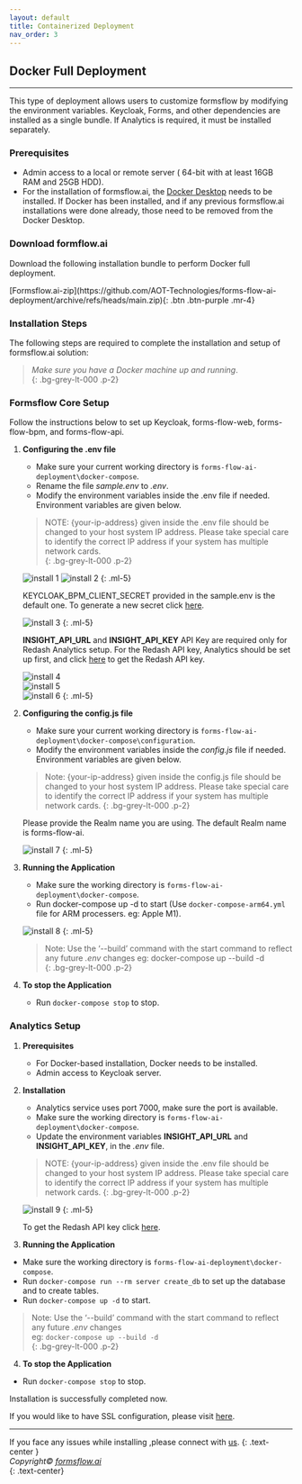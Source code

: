 ```yaml
---
layout: default
title: Containerized Deployment 
nav_order: 3
---
```


## Docker Full Deployment

---

This type of deployment allows users to customize formsflow by modifying the environment variables. Keycloak, Forms, and other dependencies are installed as a single bundle. If Analytics is required, it must be installed separately.  

### Prerequisites  
- Admin access to a local or remote server ( 64-bit with at least 16GB RAM and 25GB HDD).
- For the installation of formsflow.ai, the <a href="https://www.docker.com/" target="_blank" >Docker Desktop</a> needs to be installed. If Docker has been installed, and if any previous formsflow.ai installations were done already, those need to be removed from the Docker Desktop.

### Download formflow.ai   

Download the following installation bundle to perform Docker full deployment.  

<span class="fs-5">
[Formsflow.ai-zip](https://github.com/AOT-Technologies/forms-flow-ai-deployment/archive/refs/heads/main.zip){: .btn .btn-purple .mr-4}
</span>

### Installation Steps  

The following steps are required to complete the installation and setup of formsflow.ai solution:


> *Make sure you have a Docker machine up and running*.  
{: .bg-grey-lt-000 .p-2}


### Formsflow Core Setup  

Follow the instructions below to set up Keycloak, forms-flow-web, forms-flow-bpm, and forms-flow-api.

1. **Configuring the .env file**
   - Make sure your current working directory is `forms-flow-ai-deployment\docker-compose`.
   - Rename the file *sample.env* to *.env*.
   - Modify the environment variables inside the .env file if needed. Environment variables are given below.  

   > NOTE: {your-ip-address} given inside the .env file should be changed to your host system IP address. Please take special care to identify the correct IP address if your system has multiple network cards.  
   {: .bg-grey-lt-000 .p-2}

   ![install 1](../../assets//DockerFull/dockerfull_1.png)
   ![install 2](../../assets//DockerFull/dockerfull_2.png)
   {: .ml-5}
   
   KEYCLOAK_BPM_CLIENT_SECRET provided in the sample.env is the default one. To generate a new secret click
    <a href="/forms-flow-installation-doc/Pages/Server/setUp/bpmSecret.html" target="_blank">here</a>. 
   
   
   ![install 3](../../assets//DockerFull/dockerfull_3.png)
   {: .ml-5}
   
   **INSIGHT_API_URL** and **INSIGHT_API_KEY** API Key are required only for Redash Analytics setup. For the  Redash API key, Analytics should be set up first,    and click  <a href="/forms-flow-installation-doc/Pages/Server/setUp/Analytics.html#get-the-redash-api-key"     target="_blank">here</a> to get the Redash API key.  
   
   
   ![install 4](../../assets//DockerFull/dockerfull_4.png)  
   ![install 5](../../assets//DockerFull/dockerfull_5.png)  
   ![install 6](../../assets//DockerFull/dockerfull_6.png) 
    {: .ml-5}


2. **Configuring the config.js file**
   - Make sure your current working directory is `forms-flow-ai-deployment\docker-compose\configuration`.
   - Modify the environment variables inside the *config.js*  file if needed. Environment variables are given below.  

   >Note: {your-ip-address} given inside the config.js  file should be changed to your host system IP address. Please take special care to identify the correct IP address if your system has multiple network cards.
   {: .bg-grey-lt-000 .p-2}
  
   Please provide the Realm name you are using. The default Realm name is forms-flow-ai.

   ![install 7](../../assets//DockerFull/dockerfull_7.png)
   {: .ml-5}

3. **Running the Application**
   - Make sure the working directory is `forms-flow-ai-deployment\docker-compose`.  
   - Run docker-compose up -d to start (Use `docker-compose-arm64.yml` file for ARM processers. eg: Apple M1). 

   ![install 8](../../assets//DockerFull/dockerfull_8.png)
   {: .ml-5}

    >Note: 
     >Use the ‘--build’  command with the start command to reflect any future *.env* changes 
     >eg: docker-compose up --build -d  
     {: .bg-grey-lt-000 .p-2}
4. **To stop the Application**
     - Run `docker-compose stop` to stop.


### Analytics Setup  
1. **Prerequisites**
   - For Docker-based installation, Docker needs to be installed.
   - Admin access to Keycloak server.  

2. **Installation**  
   - Analytics service uses port 7000, make sure the port is available.
   - Make sure the working directory is `forms-flow-ai-deployment\docker-compose`.
   - Update the environment variables **INSIGHT_API_URL** and **INSIGHT_API_KEY**, in the *.env* file.   

   >NOTE: {your-ip-address} given inside the .env file should be changed to your host system IP address. Please take special care to identify the correct IP address if your system has multiple network cards.
   {: .bg-grey-lt-000 .p-2}  

   ![install 9](../../assets//DockerFull/dockerfull_9.png)
   {: .ml-5}  

   To get the Redash API key click <a href="/forms-flow-installation-doc/Pages/Server/setUp/Analytics.html#get-the-redash-api-key" target="_blank">here</a>.

3. **Running the Application** 
  - Make sure the working directory is `forms-flow-ai-deployment\docker-compose`.
  - Run `docker-compose run --rm server create_db` to set up the database and to create tables.
  - Run `docker-compose up -d` to start.

>Note: 
>Use the ‘--build’  command with the start command to reflect any future *.env* changes   
>eg: `docker-compose up --build -d`  
{: .bg-grey-lt-000 .p-2}

4. **To stop the Application**  

 - Run `docker-compose stop` to stop.


Installation is successfully completed now. 

If you would like to have SSL configuration, please visit <a href="/forms-flow-installation-doc/Pages/Server/Serverdeploytment.html" target="_blank">here</a>.


--- 
If you face any issues while installing ,please connect with [us](https://github.com/AOT-Technologies/forms-flow-ai/issues).
{: .text-center }
<br>
*Copyright© [formsflow.ai](https://formsflow.ai/)*   
{: .text-center}
